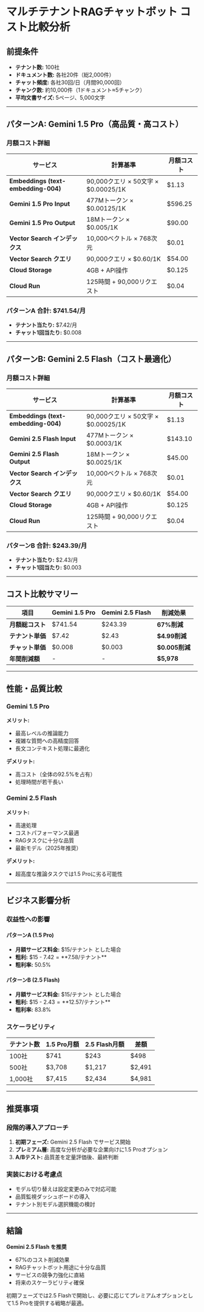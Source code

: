 # マルチテナントRAGチャットボット コスト比較分析

## 前提条件
- **テナント数:** 100社
- **ドキュメント数:** 各社20件（総2,000件）
- **チャット頻度:** 各社30回/日（月間90,000回）
- **チャンク数:** 約10,000件（1ドキュメント≈5チャンク）
- **平均文書サイズ:** 5ページ、5,000文字

---

## パターンA: Gemini 1.5 Pro（高品質・高コスト）

### 月額コスト詳細

| サービス | 計算基準 | 月額コスト |
|---------|----------|-----------|
| **Embeddings (text-embedding-004)** | 90,000クエリ × 50文字 × $0.00025/1K | $1.13 |
| **Gemini 1.5 Pro Input** | 477Mトークン × $0.00125/1K | $596.25 |
| **Gemini 1.5 Pro Output** | 18Mトークン × $0.005/1K | $90.00 |
| **Vector Search インデックス** | 10,000ベクトル × 768次元 | $0.01 |
| **Vector Search クエリ** | 90,000クエリ × $0.60/1K | $54.00 |
| **Cloud Storage** | 4GB + API操作 | $0.125 |
| **Cloud Run** | 125時間 + 90,000リクエスト | $0.04 |

### **パターンA 合計: $741.54/月**
- **テナント当たり:** $7.42/月
- **チャット1回当たり:** $0.008

---

## パターンB: Gemini 2.5 Flash（コスト最適化）

### 月額コスト詳細

| サービス | 計算基準 | 月額コスト |
|---------|----------|-----------|
| **Embeddings (text-embedding-004)** | 90,000クエリ × 50文字 × $0.00025/1K | $1.13 |
| **Gemini 2.5 Flash Input** | 477Mトークン × $0.0003/1K | $143.10 |
| **Gemini 2.5 Flash Output** | 18Mトークン × $0.0025/1K | $45.00 |
| **Vector Search インデックス** | 10,000ベクトル × 768次元 | $0.01 |
| **Vector Search クエリ** | 90,000クエリ × $0.60/1K | $54.00 |
| **Cloud Storage** | 4GB + API操作 | $0.125 |
| **Cloud Run** | 125時間 + 90,000リクエスト | $0.04 |

### **パターンB 合計: $243.39/月**
- **テナント当たり:** $2.43/月
- **チャット1回当たり:** $0.003

---

## コスト比較サマリー

| 項目 | Gemini 1.5 Pro | Gemini 2.5 Flash | 削減効果 |
|-----|----------------|------------------|----------|
| **月額総コスト** | $741.54 | $243.39 | **67%削減** |
| **テナント単価** | $7.42 | $2.43 | **$4.99削減** |
| **チャット単価** | $0.008 | $0.003 | **$0.005削減** |
| **年間削減額** | - | - | **$5,978** |

---

## 性能・品質比較

### Gemini 1.5 Pro
**メリット:**
- 最高レベルの推論能力
- 複雑な質問への高精度回答
- 長文コンテキスト処理に最適化

**デメリット:**
- 高コスト（全体の92.5%を占有）
- 処理時間が若干長い

### Gemini 2.5 Flash
**メリット:**
- 高速処理
- コストパフォーマンス最適
- RAGタスクに十分な品質
- 最新モデル（2025年推奨）

**デメリット:**
- 超高度な推論タスクでは1.5 Proに劣る可能性

---

## ビジネス影響分析

### 収益性への影響

#### パターンA (1.5 Pro)
- **月額サービス料金:** $15/テナント とした場合
- **粗利:** $15 - $7.42 = **$7.58/テナント**
- **粗利率:** 50.5%

#### パターンB (2.5 Flash)
- **月額サービス料金:** $15/テナント とした場合
- **粗利:** $15 - $2.43 = **$12.57/テナント**
- **粗利率:** 83.8%

### スケーラビリティ

| テナント数 | 1.5 Pro月額 | 2.5 Flash月額 | 差額 |
|-----------|-------------|---------------|------|
| 100社 | $741 | $243 | $498 |
| 500社 | $3,708 | $1,217 | $2,491 |
| 1,000社 | $7,415 | $2,434 | $4,981 |

---

## 推奨事項

### 段階的導入アプローチ
1. **初期フェーズ:** Gemini 2.5 Flash でサービス開始
2. **プレミアム層:** 高度な分析が必要な企業向けに1.5 Proオプション
3. **A/Bテスト:** 品質差を定量評価後、最終判断

### 実装における考慮点
- モデル切り替えは設定変更のみで対応可能
- 品質監視ダッシュボードの導入
- テナント別モデル選択機能の検討

---

## 結論

**Gemini 2.5 Flash を推奨**
- 67%のコスト削減効果
- RAGチャットボット用途に十分な品質
- サービスの競争力強化に直結
- 将来のスケーラビリティ確保

初期フェーズでは2.5 Flashで開始し、必要に応じてプレミアムオプションとして1.5 Proを提供する戦略が最適。